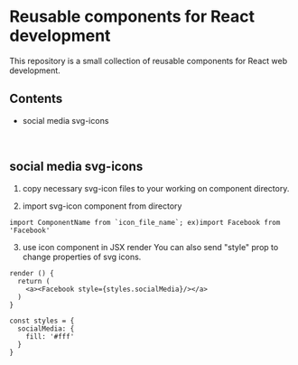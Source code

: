 # Reusable components for React development
This repository is a small collection of reusable components for React web development.
<br />

## Contents
* social media svg-icons

<br />


## social media svg-icons

1. copy necessary svg-icon files to your working on component directory.

2. import svg-icon component from directory
```JSX
import ComponentName from `icon_file_name`; ex)import Facebook from 'Facebook'
```

3. use icon component in JSX render
You can also send "style" prop to change properties of svg icons.

```JSX
render () {
  return (
    <a><Facebook style={styles.socialMedia}/></a>
  )
}

const styles = {
  socialMedia: {
    fill: '#fff'
  }
}
```

